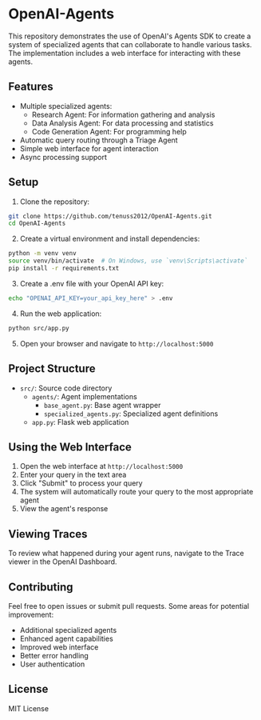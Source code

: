 # OpenAI-Agents

This repository demonstrates the use of OpenAI's Agents SDK to create a system of specialized agents that can collaborate to handle various tasks. The implementation includes a web interface for interacting with these agents.

## Features

- Multiple specialized agents:
  - Research Agent: For information gathering and analysis
  - Data Analysis Agent: For data processing and statistics
  - Code Generation Agent: For programming help
- Automatic query routing through a Triage Agent
- Simple web interface for agent interaction
- Async processing support

## Setup

1. Clone the repository:
```bash
git clone https://github.com/tenuss2012/OpenAI-Agents.git
cd OpenAI-Agents
```

2. Create a virtual environment and install dependencies:
```bash
python -m venv venv
source venv/bin/activate  # On Windows, use `venv\Scripts\activate`
pip install -r requirements.txt
```

3. Create a .env file with your OpenAI API key:
```bash
echo "OPENAI_API_KEY=your_api_key_here" > .env
```

4. Run the web application:
```bash
python src/app.py
```

5. Open your browser and navigate to `http://localhost:5000`

## Project Structure

- `src/`: Source code directory
  - `agents/`: Agent implementations
    - `base_agent.py`: Base agent wrapper
    - `specialized_agents.py`: Specialized agent definitions
  - `app.py`: Flask web application

## Using the Web Interface

1. Open the web interface at `http://localhost:5000`
2. Enter your query in the text area
3. Click "Submit" to process your query
4. The system will automatically route your query to the most appropriate agent
5. View the agent's response

## Viewing Traces

To review what happened during your agent runs, navigate to the Trace viewer in the OpenAI Dashboard.

## Contributing

Feel free to open issues or submit pull requests. Some areas for potential improvement:

- Additional specialized agents
- Enhanced agent capabilities
- Improved web interface
- Better error handling
- User authentication

## License

MIT License